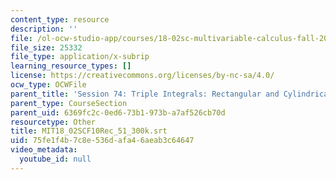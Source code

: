 ```yaml
---
content_type: resource
description: ''
file: /ol-ocw-studio-app/courses/18-02sc-multivariable-calculus-fall-2010/75fe1f4b7c8e536dafa46aeab3c64647_MIT18_02SCF10Rec_51_300k.vtt
file_size: 25332
file_type: application/x-subrip
learning_resource_types: []
license: https://creativecommons.org/licenses/by-nc-sa/4.0/
ocw_type: OCWFile
parent_title: 'Session 74: Triple Integrals: Rectangular and Cylindrical Coordinates'
parent_type: CourseSection
parent_uid: 6369fc2c-0ed6-73b1-973b-a7af526cb70d
resourcetype: Other
title: MIT18_02SCF10Rec_51_300k.srt
uid: 75fe1f4b-7c8e-536d-afa4-6aeab3c64647
video_metadata:
  youtube_id: null
---
```

